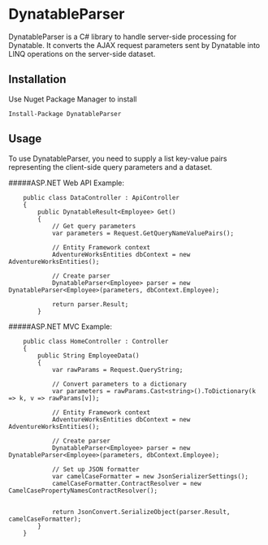 DynatableParser
===============

DynatableParser is a C# library to handle server-side processing for Dynatable. It converts the AJAX request parameters sent 
by Dynatable into LINQ operations on the server-side dataset.

Installation
--------------
Use Nuget Package Manager to install

```Install-Package DynatableParser ```

Usage
-------
To use DynatableParser, you need to supply a list key-value pairs representing the client-side query parameters and a dataset.

#####ASP.NET Web API Example:
```
    public class DataController : ApiController
    {
        public DynatableResult<Employee> Get()
        {
            // Get query parameters        
            var parameters = Request.GetQueryNameValuePairs();
            
            // Entity Framework context 
            AdventureWorksEntities dbContext = new AdventureWorksEntities();
            
            // Create parser
            DynatableParser<Employee> parser = new DynatableParser<Employee>(parameters, dbContext.Employee);
            
            return parser.Result;
        }
```

#####ASP.NET MVC Example:
```
    public class HomeController : Controller
    {
        public String EmployeeData()
        {
            var rawParams = Request.QueryString;
            
            // Convert parameters to a dictionary
            var parameters = rawParams.Cast<string>().ToDictionary(k => k, v => rawParams[v]);
            
            // Entity Framework context
            AdventureWorksEntities dbContext = new AdventureWorksEntities();
            
            // Create parser
            DynatableParser<Employee> parser = new DynatableParser<Employee>(parameters, dbContext.Employee);
            
            // Set up JSON formatter
            var camelCaseFormatter = new JsonSerializerSettings();
            camelCaseFormatter.ContractResolver = new CamelCasePropertyNamesContractResolver();
            
            
            return JsonConvert.SerializeObject(parser.Result, camelCaseFormatter);
        }
    }
```


